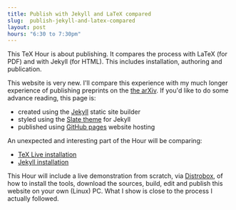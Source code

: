 ```yaml
---
title: Publish with Jekyll and LaTeX compared
slug:  publish-jekyll-and-latex-compared
layout: post
hours: "6:30 to 7:30pm"
---
```


This TeX Hour is about publishing. It compares the process with LaTeX
(for PDF) and with Jekyll (for HTML). This includes installation,
authoring and publication.

This website is very new. I'll compare this experience with my much
longer experience of publishing preprints on the [the
arXiv](https://arxiv.org/arXiv). If you'd like to do some advance
reading, this page is:

- created using the [Jekyll](https://jekyllrb.com/) static site builder
- styled using the [Slate theme](https://github.com/pages-themes/slate) for Jekyll
- published using [GitHub pages](https://pages.github.com/) website hosting

An unexpected and interesting part of the Hour will be comparing:

- [TeX Live installation](https://www.tug.org/texlive/quickinstall.html)
- [Jekyll installation](https://jekyllrb.com/docs/installation/Ruby)

This Hour will include a live demonstration from scratch, via
[Distrobox](https://distrobox.privatedns.org/), of how to install the
tools, download the sources, build, edit and publish this website on
your own (Linux) PC. What I show is close to the process I
actually followed.

